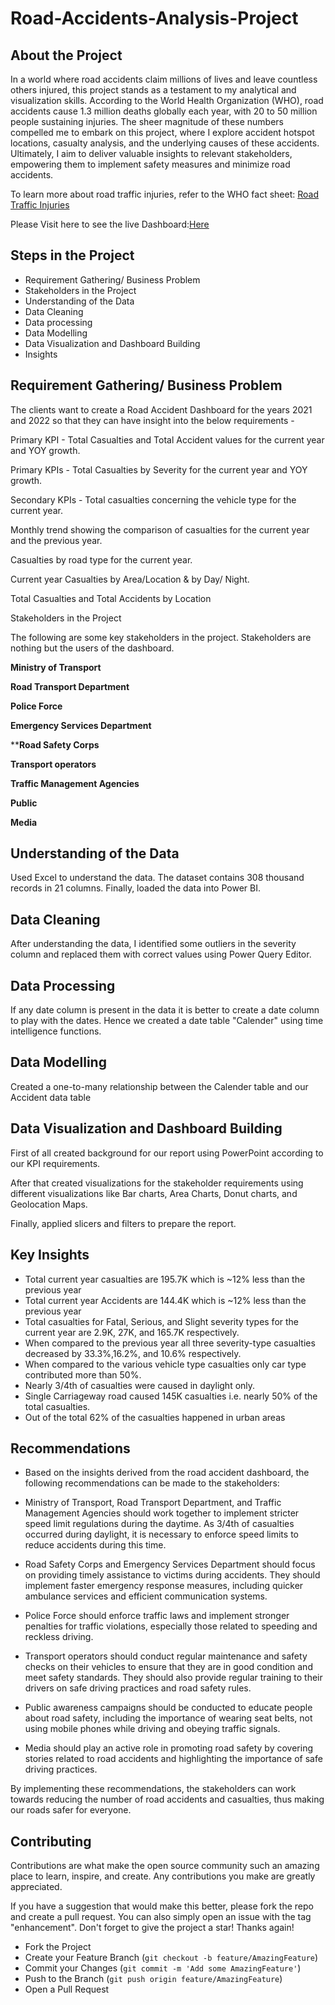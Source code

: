 # Road-Accidents-Analysis-Project

## About the Project

In a world where road accidents claim millions of lives and leave countless others injured, this project stands as a testament to my analytical and visualization skills. According to the World Health Organization (WHO), road accidents cause 1.3 million deaths globally each year, with 20 to 50 million people sustaining injuries. The sheer magnitude of these numbers compelled me to embark on this project, where I explore accident hotspot locations, casualty analysis, and the underlying causes of these accidents. Ultimately, I aim to deliver valuable insights to relevant stakeholders, empowering them to implement safety measures and minimize road accidents.

To learn more about road traffic injuries, refer to the WHO fact sheet: [Road Traffic Injuries](https://www.who.int/news-room/fact-sheets/detail/road-traffic-injuries#:~:text=Approximately%201.3%20million%20people%20die,pedestrians%2C%20cyclists%2C%20and%20motorcyclists)

Please Visit here to see the live Dashboard:[Here](https://www.novypro.com/edit_projects/rajuchigicherla)

## Steps in the Project 



- Requirement Gathering/ Business Problem
- Stakeholders in the Project
- Understanding of the Data
- Data Cleaning
- Data processing
- Data Modelling
- Data Visualization and Dashboard Building
- Insights




## Requirement Gathering/ Business Problem



The clients want to create a Road Accident Dashboard for the years 2021 and 2022 so that they can have insight into the below requirements -



Primary KPI - Total Casualties and Total Accident values for the current year and YOY growth.


Primary KPIs - Total Casualties by Severity for the current year and YOY growth.
 

Secondary KPIs - Total casualties concerning the vehicle type for the current year.


Monthly trend showing the comparison of casualties for the current year and the previous year.


Casualties by road type for the current year.
﻿

Current year Casualties by Area/Location & by Day/ Night.


Total Casualties and Total Accidents by Location


Stakeholders in the Project



The following are some key stakeholders in the project. Stakeholders are nothing but the users of the dashboard.



**Ministry of Transport**



**Road Transport Department**



**Police Force**



**Emergency Services Department**



****Road Safety Corps**



**Transport operators**



**Traffic Management Agencies**



**Public**



**Media**



## Understanding of the Data



Used Excel to understand the data. The dataset contains 308 thousand records in 21 columns. Finally, loaded the data into Power BI.



## Data Cleaning 



After understanding the data, I identified some outliers in the severity column and replaced them with correct values using Power Query Editor.



## Data Processing



If any date column is present in the data it is better to create a date column to play with the dates. Hence we created a date table "Calender" using time intelligence functions.



## Data Modelling



Created a one-to-many relationship between the Calender table and our Accident data table



## Data Visualization and Dashboard Building

First of all created background for our report using PowerPoint according to our KPI requirements.



After that created visualizations for the stakeholder requirements using different visualizations like Bar charts, Area Charts, Donut charts, and Geolocation Maps.



Finally, applied slicers and filters to prepare the report.



## Key Insights



- Total current year casualties are 195.7K which is ~12% less than the previous year
- Total current year Accidents are 144.4K which is ~12% less than the previous year
- Total casualties for Fatal, Serious, and Slight severity types for the current year are 2.9K, 27K, and 165.7K respectively.
- When compared to the previous year all three severity-type casualties decreased by 33.3%,16.2%, and 10.6% respectively.
- When compared to the various vehicle type casualties only car type contributed more than 50%.
- Nearly 3/4th of casualties were caused in daylight only.
- Single Carriageway road caused 145K casualties i.e. nearly 50% of the total casualties.
- Out of the total 62% of the casualties happened in urban areas
 

## Recommendations

- Based on the insights derived from the road accident dashboard, the following recommendations can be made to the stakeholders:

- Ministry of Transport, Road Transport Department, and Traffic Management Agencies should work together to implement stricter speed limit regulations during the daytime. As 3/4th of casualties occurred during daylight, it is necessary to enforce speed limits to reduce accidents during this time.


- Road Safety Corps and Emergency Services Department should focus on providing timely assistance to victims during accidents. They should implement faster emergency response measures, including quicker ambulance services and efficient communication systems.


- Police Force should enforce traffic laws and implement stronger penalties for traffic violations, especially those related to speeding and reckless driving.


- Transport operators should conduct regular maintenance and safety checks on their vehicles to ensure that they are in good condition and meet safety standards. They should also provide regular training to their drivers on safe driving practices and road safety rules.


- Public awareness campaigns should be conducted to educate people about road safety, including the importance of wearing seat belts, not using mobile phones while driving and obeying traffic signals.


- Media should play an active role in promoting road safety by covering stories related to road accidents and highlighting the importance of safe driving practices.

By implementing these recommendations, the stakeholders can work towards reducing the number of road accidents and casualties, thus making our roads safer for everyone.


## Contributing

Contributions are what make the open source community such an amazing place to learn, inspire, and create. Any contributions you make are greatly appreciated.

If you have a suggestion that would make this better, please fork the repo and create a pull request. You can also simply open an issue with the tag "enhancement". Don't forget to give the project a star! Thanks again!

- Fork the Project
- Create your Feature Branch (`git checkout -b feature/AmazingFeature`)
- Commit your Changes (`git commit -m 'Add some AmazingFeature'`)
- Push to the Branch (`git push origin feature/AmazingFeature`)
- Open a Pull Request
